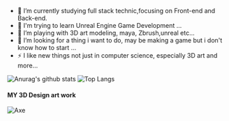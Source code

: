 - 🔭 I’m currently studying full stack technic,focusing on Front-end and Back-end.
- 🌱 I'm trying to learn Unreal Engine Game Development ...
- 👯 I’m playing with 3D art modeling, maya, Zbrush,unreal etc...
- 🤔 I’m looking for a thing i want to do, may be making a game but i don't know how to start ...
- ⚡ I like new things not just in computer science, especially 3D art and more...


![Anurag's github stats](https://github-readme-stats.vercel.app/api?username=RyanTokManMokMTM&theme=outrun&show_icons=true)
![Top Langs](https://github-readme-stats.vercel.app/api/top-langs/?username=RyanTokManMokMTM&layout=compact&theme=outrun)

#### MY 3D Design art work
![Axe](https://upload.cc/i1/2021/07/10/8BkzIH.png)

<!--
**RyanTokManMokMTM/RyanTokManMokMTM** is a ✨ _special_ ✨ repository because its `README.md` (this file) appears on your GitHub profile.

Here are some ideas to get you started:

- 🔭 I’m currently working on ...
- 🌱 I’m currently learning ...
- 👯 I’m looking to collaborate on ...
- 🤔 I’m looking for help with ...
- 💬 Ask me about ...
- 📫 How to reach me: ...
- 😄 Pronouns: ...
- ⚡ Fun fact: ...
-->
